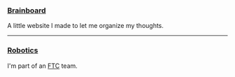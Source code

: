 
### [Brainboard](https://bananamaster3.github.io/projects/brainboard/index.html)
A little website I made to let me organize my thoughts.

___

### [Robotics](https://overclockedftc.com/)
I'm part of an [FTC](https://www.firstinspires.org/robotics/ftc) team.
